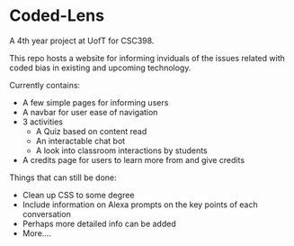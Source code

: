 # Coded-Lens

A 4th year project at UofT for CSC398.

This repo hosts a website for informing inviduals of the
issues related with coded bias in existing and upcoming technology.

Currently contains: 
- A few simple pages for informing users
- A navbar for user ease of navigation
- 3 activities
    - A Quiz based on content read
    - An interactable chat bot
    - A look into classroom interactions by students
 - A credits page for users to learn more from and give credits

Things that can still be done:
- Clean up CSS to some degree
- Include information on Alexa prompts on the key points of each conversation
- Perhaps more detailed info can be added
- More....
